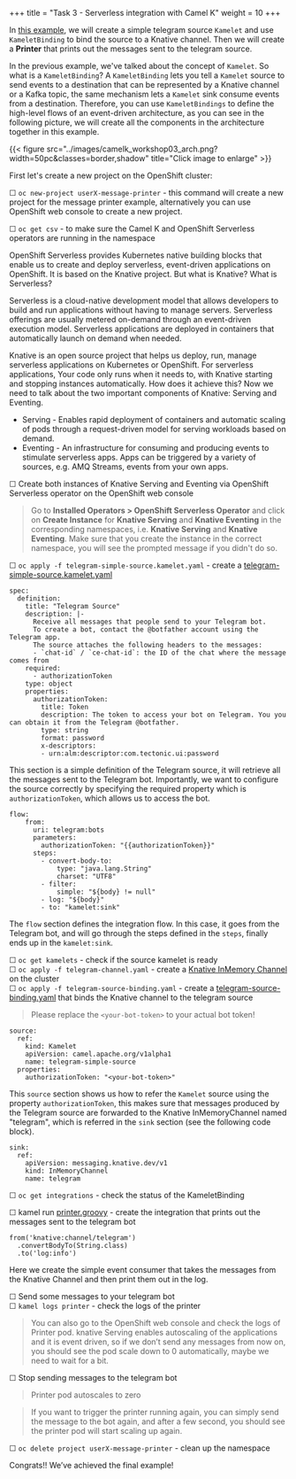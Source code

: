 +++
title = "Task 3 - Serverless integration with Camel K"
weight = 10
+++


In [this example](https://github.com/camel-k-integration-workshop/camel-k-workshop/tree/main/03-knative-example), we will create a simple telegram source `Kamelet` and use `KameletBinding` to bind the source to a Knative channel. Then we will create a **Printer** that prints out the messages sent to the telegram source. 

In the previous example, we've talked about the concept of `Kamelet`. So what is a `KameletBinding`? A `KameletBinding` lets you tell a `Kamelet` source to send events to a destination that can be represented by a Knative channel or a Kafka topic, the same mechanism lets a `Kamelet` sink consume events from a destination. Therefore, you can use `KameletBindings` to define the high-level flows of an event-driven architecture, as you can see in the following picture, we will create all the components in the architecture together in this example. 

{{< figure src="../images/camelk_workshop03_arch.png?width=50pc&classes=border,shadow" title="Click image to enlarge" >}}

First let's create a new project on the OpenShift cluster:

&#9744; `oc new-project userX-message-printer` - this command will create a new project for the message printer example, alternatively you can use OpenShift web console to create a new project.

&#9744; `oc get csv` - to make sure the Camel K and OpenShift Serverless operators are running in the namespace 

OpenShift Serverless provides Kubernetes native building blocks that enable us to create and deploy serverless, event-driven applications on OpenShift. It is based on the Knative project. But what is Knative? What is Serverless?

Serverless is a cloud-native development model that allows developers to build and run applications without having to manage servers. Serverless offerings are usually metered on-demand through an event-driven execution model. Serverless applications are deployed in containers that automatically launch on demand when needed.

Knative is an open source project that helps us deploy, run, manage serverless applications on Kubernetes or OpenShift. For serverless applications, Your code only runs when it needs to, with Knative starting and stopping instances automatically. How does it achieve this? Now we need to talk about the two important components of Knative: Serving and Eventing.

-  Serving - Enables rapid deployment of containers and automatic scaling of pods through a request-driven model for serving workloads based on demand.
- Eventing - An infrastructure for consuming and producing events to stimulate serverless apps. Apps can be triggered by a variety of sources, e.g. AMQ Streams, events from your own apps.

&#9744; Create both instances of Knative Serving and Eventing via OpenShift Serverless operator on the OpenShift web console
> Go to **Installed Operators > OpenShift Serverless Operator** and click on **Create Instance** for **Knative Serving** and **Knative Eventing** in the corresponding namespaces, i.e. **Knative Serving** and **Knative Eventing**. Make sure that you create the instance in the correct namespace, you will see the prompted message if you didn't do so.

&#9744;  `oc apply -f telegram-simple-source.kamelet.yaml` - create a [telegram-simple-source.kamelet.yaml](https://github.com/camel-k-integration-workshop/camel-k-workshop/blob/main/03-knative-example/telegram-simple-source.kamelet.yaml) 
```
spec:
  definition:
    title: "Telegram Source"
    description: |-
      Receive all messages that people send to your Telegram bot.
      To create a bot, contact the @botfather account using the Telegram app.
      The source attaches the following headers to the messages:
      - `chat-id` / `ce-chat-id`: the ID of the chat where the message comes from
    required:
      - authorizationToken
    type: object
    properties:
      authorizationToken:
        title: Token
        description: The token to access your bot on Telegram. You you can obtain it from the Telegram @botfather.
        type: string
        format: password
        x-descriptors:
        - urn:alm:descriptor:com.tectonic.ui:password
```
This section is a simple definition of the Telegram source, it will retrieve all the messages sent to the Telegram bot. Importantly, we want to configure the source correctly by specifying the required property which is `authorizationToken`, which allows us to access the bot.

```
flow:
    from:
      uri: telegram:bots
      parameters:
        authorizationToken: "{{authorizationToken}}"
      steps:
        - convert-body-to:
            type: "java.lang.String"
            charset: "UTF8"
        - filter:
            simple: "${body} != null"
        - log: "${body}"
        - to: "kamelet:sink"
```
The `flow` section defines the integration flow. In this case, it goes from the Telegram bot, and will go through the steps defined in the `steps`, finally ends up in the `kamelet:sink`.


&#9744; `oc get kamelets` - check if the source kamelet is ready \
&#9744; `oc apply -f telegram-channel.yaml` - create a [Knative InMemory Channel](https://github.com/camel-k-integration-workshop/camel-k-workshop/blob/main/03-knative-example/telegram-channel.yaml) on the cluster \
&#9744; `oc apply -f telegram-source-binding.yaml`  - create a [telegram-source-binding.yaml](https://github.com/camel-k-integration-workshop/camel-k-workshop/blob/main/03-knative-example/telegram-source-binding.yaml) that binds the Knative channel to the telegram source
> Please replace the `<your-bot-token>` to your actual bot token!
```
source:
  ref:
    kind: Kamelet
    apiVersion: camel.apache.org/v1alpha1
    name: telegram-simple-source
  properties:
    authorizationToken: "<your-bot-token>"
```
This `source` section shows us how to refer the `Kamelet` source using the property `authorizationToken`, this makes sure that messages produced by the Telegram source are forwarded to the Knative InMemoryChannel named "telegram", which is referred in the `sink` section (see the following code block).
```
sink:
  ref:
    apiVersion: messaging.knative.dev/v1
    kind: InMemoryChannel
    name: telegram
```

&#9744; `oc get integrations` - check the status of the KameletBinding 


&#9744; kamel run [printer.groovy](https://github.com/camel-k-integration-workshop/camel-k-workshop/blob/main/03-knative-example/printer.groovy) - create the integration that prints out the messages sent to the telegram bot 
```
from('knative:channel/telegram')
  .convertBodyTo(String.class)
  .to('log:info')
```
Here we create the simple event consumer that takes the messages from the Knative Channel and then print them out in the log. 

&#9744; Send some messages to your telegram bot \
&#9744; `kamel logs printer` - check the logs of the printer
> You can also go to the OpenShift web console and check the logs of Printer pod.
> knative Serving enables autoscaling of the applications and it is event driven, so if we don’t send any messages from now on, you should see the pod scale down to 0 automatically, maybe we need to wait for a bit.

&#9744; Stop sending messages to the telegram bot 
> Printer pod autoscales to zero 

> If you want to trigger the printer running again, you can simply send the message to the bot again, and after a few second, you should see the printer pod will start scaling up again.

&#9744; `oc delete project userX-message-printer` - clean up the namespace

Congrats!! We’ve achieved the final example! 